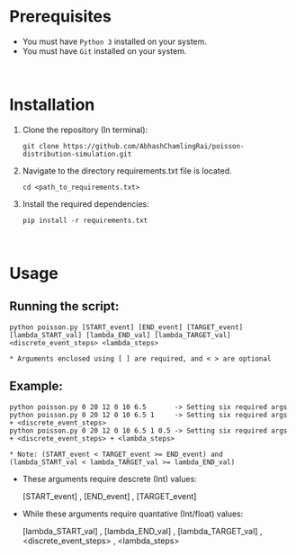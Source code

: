 # Prerequisites

- You must have `Python 3` installed on your system.
- You must have `Git` installed on your system.

<br>

# Installation

1. Clone the repository (In terminal):

   ```
   git clone https://github.com/AbhashChamlingRai/poisson-distribution-simulation.git
   ```

2. Navigate to the directory requirements.txt file is located.

   ```
   cd <path_to_requirements.txt>
   ```

3. Install the required dependencies:

   ```
   pip install -r requirements.txt
   ```

   <br>

# Usage

## Running the script:

```
python poisson.py [START_event] [END_event] [TARGET_event] [lambda_START_val] [lambda_END_val] [lambda_TARGET_val] <discrete_event_steps> <lambda_steps>
```

`* Arguments enclosed using [ ] are required, and < > are optional`

## Example:

```
python poisson.py 0 20 12 0 10 6.5       -> Setting six required args
python poisson.py 0 20 12 0 10 6.5 1     -> Setting six required args + <discrete_event_steps>
python poisson.py 0 20 12 0 10 6.5 1 0.5 -> Setting six required args + <discrete_event_steps> + <lambda_steps>
```

`* Note: (START_event < TARGET_event >= END_event) and (lambda_START_val < lambda_TARGET_val >= lambda_END_val)`

- These arguments require descrete (Int) values:

  [START_event] ,
  [END_event] ,
  [TARGET_event]

- While these arguments require quantative (Int/float) values:

  [lambda_START_val] ,
  [lambda_END_val] ,
  [lambda_TARGET_val] ,
  <discrete_event_steps> ,
  <lambda_steps>
